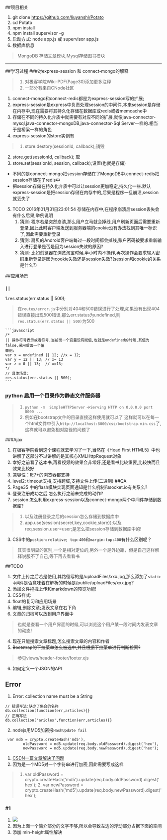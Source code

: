 
##项目相关
1. git clone https://github.com/liuyanshi/Potato
2. cd Potato
3. npm install
4. npm install supervisor -g
5. 启动方式: node app.js 或 supervisor app.js
6. 数据库信息
>MongoDB 存储文章模块,Mysql存储图书模块

----
##学习过程
###对express-session 和 connect-mongo的解释
> 1. 对极客学院Wiki-PDF(Page30)添加更多注释
> 2. 一部分有来自CNode社区

1. connect-mongo和connect-redis都是为express-session写的扩展;
2. express-session是express中负责处理session的中间件,本来session是存储在内存中,现在需要将其持久化存储在数据库或redis或者memcache中
3. 存储在不同的持久化介质中就需要有对应不同的扩展,就像java-connector-mysql,java-connector-mongoDB,java-connector-Sql Server一样的.相当于是桥梁一样的角色
4. express-session的store实例有
>1. store.destory(sessionId, callback);销毁
 2. store.get(sessionId, callback); 取
 3. store.set(sessionId, session, callback);设置(也就是存储)
   - 不同的是connect-mongo把session存储在了MongoDB中.connect-redis把session存储在了redis中
   - 把session存储在持久化介质中可以让session更加稳定,持久化一些.默认express-session是把session存储在内存中的,后果是程序一旦崩溃,session就丢失了
5. TODO 2016年01月31日23:01:54 存储在内存中,在程序崩溃后session丢失会有什么后果,举例说明
   1. 猜测: 程序若是突然崩溃,那么用户立马就会掉线,用户刷新页面后需要重新登录,因此此时客户端发送到服务器端的cookie没有办法找到其唯一标识了,因此需要重新登录
   2. 猜测: 扇贝的Android客户端每过一段时间都会掉线,账户密码被要求重新输入进行登录是否是因为session失效的原因?
   3. 猜测: 比如浏览器在浏览淘宝时候,半小时内不操作,再次操作会要求输入密码重新登录是因为cookie失效还是session失效?(session和cookie的关系是什么?)
 
 
##应用场景
### `||` 
1.res.status(err.status || 500);
> 在`routes/error.js`中分别对404和500错误进行了处理,如果没有出现404错误直接出现500错误,那么err.status为undefined,则`res.status(err.status || 500)`为500

    ```javascript
    /*
    || 操作符号表示或者符号,当前面一个变量没有赋值,也就是undefined的时候,其值为false,采用后面一个值
    举例:
    var x = undefined || 12; //x = 12;
    var y = 12 || 13; // x= 13
    var z = 0 || 13;  // x=13;
    */
    // 具体场景:
    res.status(err.status || 500);
    ```

### python 启用一个目录作为静态文件服务器
>1. `python -m  SimpleHTTPServer` ->`Serving HTTP on 0.0.0.0 port 8000 ...`
>2. 例如在bootstrap文件的目录直接这样使用就可以了
> 这样就可以在每一个html文件中引入`http://localhost:8000/css/bootstrap.min.css`了,这样就可以避免相对路径的问题了

###Ajax
1. 在极客学院看到这个课程就去学习了一下,当然在《Head First HTML5》中也讲解了这部分不过讲解的是其核心XMLHttpRequest对象
2. 幸好之前看了这本书,再看视频的效果会非常好,还是看书比较重要,比较快而且效果比较好
3. 兼容性：IE7+的浏览器都支持
4. level2: timeout支持,支持跨域,支持文件上传(二进制)
##QA
1. Page35 中的flash模块实现页面通知是什么机制和socket.io有关系么?
2. 登录注册成功之后,怎么执行之前未完成的动作?
3. session 怎么利用express-session以及connect-mongo两个中间件存储到数据库?
>1. 以及注册登录之后的session怎么存储到数据库中
>2. app.use(session{secret,key,cookie,store});以及req.session.user=user;是怎么把session存储到数据库中的!
3. CSS中的`postion:relative; top:400`和`margin-top:400`有什么区别呢？
>其实很明显的区别,一个是相对定位的,另外一个是外边距，但是自己这样解释说服不了自己,等下再去看看书

##TODO
1. 文件上传之后若是使用,其路径写的是/uploadFiles/xxx.jpg,那么添加了`static中间件`是否意味着在解析的时候是/public/uploadFiles/xxx.jpg?
 1. 添加文件拖拽上传和markdown的预览功能!
2. CSS样式:
 1. float的复习和应用场景
  1. 编辑,删除文章;发表文章在右下角
3. 文章的归档可以放到用户界面中
> 也就是查看一个用户界面的时候,可以浏览这个用户某一段时间内发表文章的动态!
4. 现在只能搜索文章标题,怎么搜索文章的内容和作者
5. ~~Bootstrap的下拉菜单怎么被选中,并且根据下拉菜单进行判断检索?~~
> 参见views/header-footer/footer.ejs
6. 如何定义一个JSON的API

## Error
1. Error: collection name must be a String
```
// 错误写法:缺少了集合的名称
db.collection(function(err,articles){}
// 正确写法
db.collection('aricles',function(err,articles){}
```

2. nodejs用MD5加密报`HashUpdate fail`
```
 var md5 = crypto.createHash('md5'),
        oldPassword = md5.update(req.body.oldPassword).digest('hex'),
        newPassword = md5.update(req.body.newPassword).digest('hex');
```
 1. [CSDN一篇文章解决了问题](http://blog.csdn.net/linminqin/article/details/19902553)
 2. 因为是一个MD5对一个字符串进行加密,因此需要写成这样
 >  1. var oldPassword = crypto.createHash('md5').update(req.body.oldPassword).digest('hex');
    2. var newPassword = crypto.createHash('md5').update(req.body.newPassword).digest('hex');
      
### #1
1. ![](http://i11.tietuku.com/3d36f4a7dca194c6.png)
2. 因为上面一个简介部分的文字不够,所以会导致左边的浮动部分占据下面的空间
3. 添加 min-height属性解决